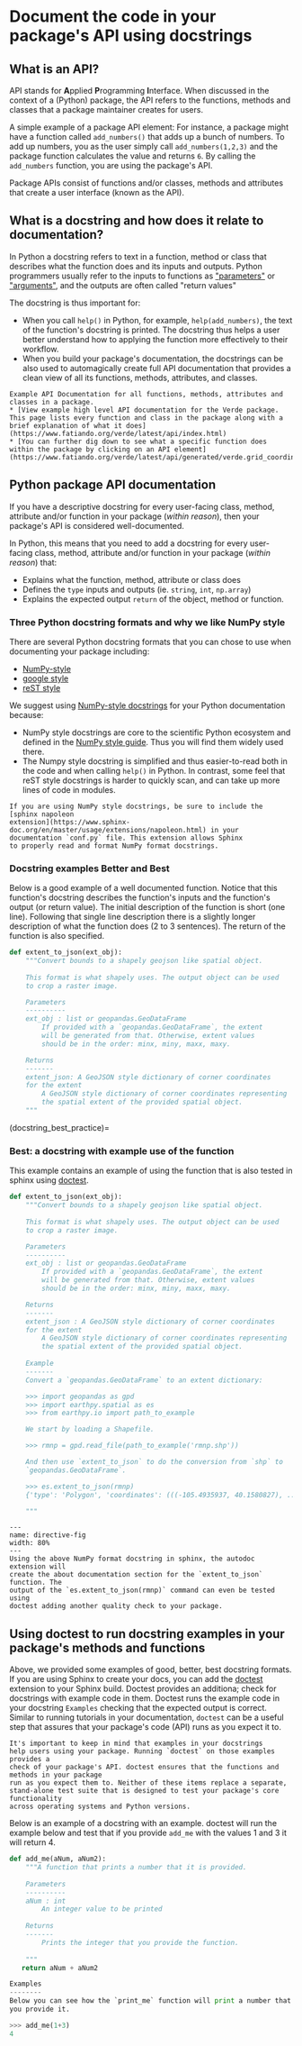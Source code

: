 # Document the code in your package's API using docstrings

## What is an API?
API stands for **A**pplied **P**rogramming **I**nterface. When 
discussed in the context of a (Python) package, the API refers to 
the functions, methods and classes that a package maintainer creates for users. 

A simple example of a package API element:
For instance, a package might have a function called `add_numbers()` 
that adds up a bunch of numbers. To add up numbers, you as the user 
simply call `add_numbers(1,2,3)` and the package function calculates the value and returns `6`. By calling the `add_numbers` function, you are 
using the package's API. 

Package APIs consist of functions and/or classes, methods and attributes that create a user interface (known as the API). 

## What is a docstring and how does it relate to documentation? 
In Python a docstring refers to text in a function, method or class 
that describes what the function does and its inputs and outputs. Python programmers usually refer to the inputs to functions as ["parameters"](https://docs.python.org/3/glossary.html#term-parameter) or ["arguments"](https://docs.python.org/3/faq/programming.html#faq-argument-vs-parameter), and the outputs are often called "return values"

The docstring is thus important for:

* When you call `help()` in Python, for example, `help(add_numbers)`, the text of the function's docstring is printed. The docstring thus helps a user better understand how to applying the function more effectively to their workflow. 
* When you build your package's documentation, the docstrings can be also used to automagically create full API documentation that provides a clean view of all its functions, methods, attributes, and classes.   

```{tip}
Example API Documentation for all functions, methods, attributes and classes in a package.
* [View example high level API documentation for the Verde package. This page lists every function and class in the package along with a brief explanation of what it does](https://www.fatiando.org/verde/latest/api/index.html)
* [You can further dig down to see what a specific function does within the package by clicking on an API element](https://www.fatiando.org/verde/latest/api/generated/verde.grid_coordinates.html#verde.grid_coordinates)
```

## Python package API documentation 

If you have a descriptive docstring for every user-facing 
class, method, attribute and/or function in your package (*within reason*), then your package's API is considered well-documented.  

In Python, this means that you need to add a docstring for 
every user-facing 
class, method, attribute and/or function in your package (*within reason*) that:

* Explains what the function, method, attribute or class does 
* Defines the `type` inputs and outputs (ie. `string`, `int`, `np.array`)
* Explains the expected output `return` of the object, method or function.

### Three Python docstring formats and why we like NumPy style

There are several Python docstring formats that you can chose to use when documenting 
your package including:

* [NumPy-style](https://numpydoc.readthedocs.io/en/latest/format.html#docstring-standard)
* [google style](https://sphinxcontrib-napoleon.readthedocs.io/en/latest/example_google.html) 
* [reST style](https://sphinx-rtd-tutorial.readthedocs.io/en/latest/docstrings.html) 

<!-- https://peps.python.org/pep-0287/ - 2002 pep 287-->
We suggest using [NumPy-style docstrings](https://numpydoc.readthedocs.io/en/latest/format.html#docstring-standard) for your 
Python documentation because:

* NumPy style docstrings are core to the scientific Python ecosystem and defined in the [NumPy style guide](https://numpydoc.readthedocs.io/en/latest/format.html). Thus you will find them widely used there. 
* The Numpy style docstring is simplified and thus easier-to-read both in the code and when calling `help()` in Python. In contrast, some  feel that reST style docstrings is harder to quickly scan, and can take up more lines of code in modules.

```{tip}
If you are using NumPy style docstrings, be sure to include the [sphinx napoleon 
extension](https://www.sphinx-doc.org/en/master/usage/extensions/napoleon.html) in your documentation `conf.py` file. This extension allows Sphinx 
to properly read and format NumPy format docstrings. 
```

### Docstring examples Better and Best 

Below is a good example of a well documented function. Notice that this 
function's docstring describes the function's inputs and the function's output 
(or return value). The initial description of the function is short (one line). 
Following that single line description there is a slightly longer description of 
what the function does (2 to 3 sentences). The return of the function is also
specified. 

```Python
def extent_to_json(ext_obj):
    """Convert bounds to a shapely geojson like spatial object.
    
    This format is what shapely uses. The output object can be used
    to crop a raster image.

    Parameters
    ----------
    ext_obj : list or geopandas.GeoDataFrame
        If provided with a `geopandas.GeoDataFrame`, the extent
        will be generated from that. Otherwise, extent values
        should be in the order: minx, miny, maxx, maxy.

    Returns
    -------
    extent_json: A GeoJSON style dictionary of corner coordinates
    for the extent
        A GeoJSON style dictionary of corner coordinates representing
        the spatial extent of the provided spatial object.
    """
```

<!-- I can't seem to get doc targets across pages to work-->
(docstring_best_practice)=
### Best: a docstring with example use of the function

This example contains an example of using the function that is also tested in 
sphinx using [doctest](https://docs.python.org/3/library/doctest.html).

```Python
def extent_to_json(ext_obj):
    """Convert bounds to a shapely geojson like spatial object.
    
    This format is what shapely uses. The output object can be used
    to crop a raster image.

    Parameters
    ----------
    ext_obj : list or geopandas.GeoDataFrame
        If provided with a `geopandas.GeoDataFrame`, the extent
        will be generated from that. Otherwise, extent values
        should be in the order: minx, miny, maxx, maxy.

    Returns
    -------
    extent_json : A GeoJSON style dictionary of corner coordinates
    for the extent
        A GeoJSON style dictionary of corner coordinates representing
        the spatial extent of the provided spatial object.
    
    Example
    -------
    Convert a `geopandas.GeoDataFrame` to an extent dictionary:

    >>> import geopandas as gpd
    >>> import earthpy.spatial as es
    >>> from earthpy.io import path_to_example

	We start by loading a Shapefile.

    >>> rmnp = gpd.read_file(path_to_example('rmnp.shp'))

	And then use `extent_to_json` to do the conversion from `shp` to
    `geopandas.GeoDataFrame`.

    >>> es.extent_to_json(rmnp)
    {'type': 'Polygon', 'coordinates': (((-105.4935937, 40.1580827), ...),)}

    """

```

```{figure} /images/sphinx-rendering-extent-to-json-earthpy.png
---
name: directive-fig
width: 80%
---
Using the above NumPy format docstring in sphinx, the autodoc extension will 
create the about documentation section for the `extent_to_json` function. The 
output of the `es.extent_to_json(rmnp)` command can even be tested using 
doctest adding another quality check to your package. 
```


## Using doctest to run docstring examples in your package's methods and functions
<!-- This link isn't working no matter how i create the target. not sure 
why -->
Above, we provided some examples of good, better, best docstring formats. If you are using Sphinx to create your docs, you can add the [doctest](https://www.sphinx-doc.org/en/master/usage/extensions/doctest.html) extension to your Sphinx build. Doctest provides an additiona; check for docstrings with example code in them. 
Doctest runs the example code in your docstring `Examples` checking 
that the expected output is correct. Similar to running
tutorials in your documentation, `doctest` can be a useful step that 
assures that your package's code (API) runs as you expect it to.

```{note} 
It's important to keep in mind that examples in your docstrings 
help users using your package. Running `doctest` on those examples provides a 
check of your package's API. doctest ensures that the functions and methods in your package 
run as you expect them to. Neither of these items replace a separate, 
stand-alone test suite that is designed to test your package's core functionality 
across operating systems and Python versions. 
```

Below is an example of a docstring with an example. 
doctest will run the example below and test that if you provide 
`add_me` with the values 1 and 3 it will return 4.  


```python
def add_me(aNum, aNum2):
    """A function that prints a number that it is provided. 
    
    Parameters
    ----------
    aNum : int
        An integer value to be printed
    
    Returns 
    -------
        Prints the integer that you provide the function.
    
    """
   return aNum + aNum2

Examples
--------
Below you can see how the `print_me` function will print a number that 
you provide it.

>>> add_me(1+3)
4

```
